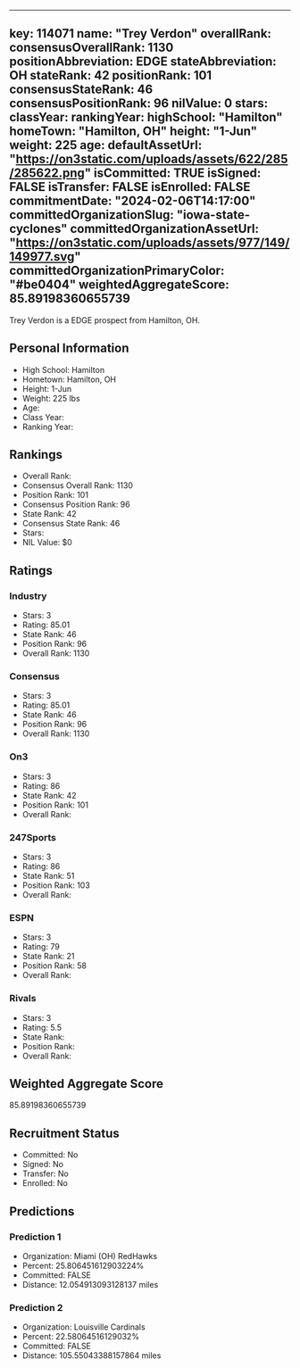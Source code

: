 ---
  key: 114071
  name: "Trey Verdon"
  overallRank: 
  consensusOverallRank: 1130
  positionAbbreviation: EDGE
  stateAbbreviation: OH
  stateRank: 42
  positionRank: 101
  consensusStateRank: 46
  consensusPositionRank: 96
  nilValue: 0
  stars: 
  classYear: 
  rankingYear: 
  highSchool: "Hamilton"
  homeTown: "Hamilton, OH"
  height: "1-Jun"
  weight: 225
  age: 
  defaultAssetUrl: "https://on3static.com/uploads/assets/622/285/285622.png"
  isCommitted: TRUE
  isSigned: FALSE
  isTransfer: FALSE
  isEnrolled: FALSE
  commitmentDate: "2024-02-06T14:17:00"
  committedOrganizationSlug: "iowa-state-cyclones"
  committedOrganizationAssetUrl: "https://on3static.com/uploads/assets/977/149/149977.svg"
  committedOrganizationPrimaryColor: "#be0404"
  weightedAggregateScore: 85.89198360655739
  ---
  
  Trey Verdon is a EDGE prospect from Hamilton, OH.
  
  ## Personal Information
  - High School: Hamilton
  - Hometown: Hamilton, OH
  - Height: 1-Jun
  - Weight: 225 lbs
  - Age: 
  - Class Year: 
  - Ranking Year: 
  
  ## Rankings
  - Overall Rank: 
  - Consensus Overall Rank: 1130
  - Position Rank: 101
  - Consensus Position Rank: 96
  - State Rank: 42
  - Consensus State Rank: 46
  - Stars: 
  - NIL Value: $0
  
  ## Ratings
  
  ### Industry
  - Stars: 3
  - Rating: 85.01
  - State Rank: 46
  - Position Rank: 96
  - Overall Rank: 1130
  
  ### Consensus
  - Stars: 3
  - Rating: 85.01
  - State Rank: 46
  - Position Rank: 96
  - Overall Rank: 1130
  
  ### On3
  - Stars: 3
  - Rating: 86
  - State Rank: 42
  - Position Rank: 101
  - Overall Rank: 
  
  ### 247Sports
  - Stars: 3
  - Rating: 86
  - State Rank: 51
  - Position Rank: 103
  - Overall Rank: 
  
  ### ESPN
  - Stars: 3
  - Rating: 79
  - State Rank: 21
  - Position Rank: 58
  - Overall Rank: 
  
  ### Rivals
  - Stars: 3
  - Rating: 5.5
  - State Rank: 
  - Position Rank: 
  - Overall Rank: 
  
  ## Weighted Aggregate Score
  85.89198360655739
  
  ## Recruitment Status
  - Committed: No
  - Signed: No
  - Transfer: No
  - Enrolled: No
  
  
  
  ## Predictions
  
  ### Prediction 1
  - Organization: Miami (OH) RedHawks
  - Percent: 25.806451612903224%
  - Committed: FALSE
  - Distance: 12.054913093128137 miles
  
  ### Prediction 2
  - Organization: Louisville Cardinals
  - Percent: 22.58064516129032%
  - Committed: FALSE
  - Distance: 105.55043388157864 miles
  